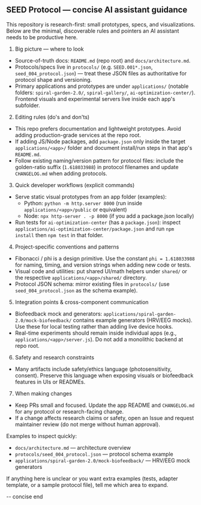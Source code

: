 ## SEED Protocol — concise AI assistant guidance

This repository is research-first: small prototypes, specs, and visualizations. Below are the minimal, discoverable rules and pointers an AI assistant needs to be productive here.

1) Big picture — where to look
- Source-of-truth docs: `README.md` (repo root) and `docs/architecture.md`.
- Protocols/specs live in `protocols/` (e.g. `SEED.001*.json`, `seed_004_protocol.json`) — treat these JSON files as authoritative for protocol shape and versioning.
- Primary applications and prototypes are under `applications/` (notable folders: `spiral-garden-2.0/`, `spiral-gallery/`, `ai-optimization-center/`). Frontend visuals and experimental servers live inside each app's subfolder.

2) Editing rules (do's and don'ts)
- This repo prefers documentation and lightweight prototypes. Avoid adding production-grade services at the repo root.
- If adding JS/Node packages, add `package.json` only inside the target `applications/<app>/` folder and document install/run steps in that app's `README.md`.
- Follow existing naming/version pattern for protocol files: include the golden-ratio suffix (`1.618033988`) in protocol filenames and update `CHANGELOG.md` when adding protocols.

3) Quick developer workflows (explicit commands)
- Serve static visual prototypes from an app folder (examples):
  - Python: `python -m http.server 8000` (run inside `applications/<app>/public` or equivalent)
  - Node: `npx http-server . -p 8000` (if you add a package.json locally)
- Run tests for `ai-optimization-center` (has a `package.json`): inspect `applications/ai-optimization-center/package.json` and run `npm install` then `npm test` in that folder.

4) Project-specific conventions and patterns
- Fibonacci / phi is a design primitive. Use the constant `phi = 1.618033988` for naming, timing, and version strings when adding new code or tests.
- Visual code and utilities: put shared UI/math helpers under `shared/` or the respective `applications/<app>/shared/` directory.
- Protocol JSON schema: mirror existing files in `protocols/` (use `seed_004_protocol.json` as the schema example).

5) Integration points & cross-component communication
- Biofeedback mock and generators: `applications/spiral-garden-2.0/mock-biofeedback/` contains example generators (HRV/EEG mocks). Use these for local testing rather than adding live device hooks.
- Real-time experiments should remain inside individual apps (e.g., `applications/<app>/server.js`). Do not add a monolithic backend at repo root.

6) Safety and research constraints
- Many artifacts include safety/ethics language (photosensitivity, consent). Preserve this language when exposing visuals or biofeedback features in UIs or READMEs.

7) When making changes
- Keep PRs small and focused. Update the app README and `CHANGELOG.md` for any protocol or research-facing change.
- If a change affects research claims or safety, open an Issue and request maintainer review (do not merge without human approval).

Examples to inspect quickly:
- `docs/architecture.md` — architecture overview
- `protocols/seed_004_protocol.json` — protocol schema example
- `applications/spiral-garden-2.0/mock-biofeedback/` — HRV/EEG mock generators

If anything here is unclear or you want extra examples (tests, adapter template, or a sample protocol file), tell me which area to expand.

-- concise end
